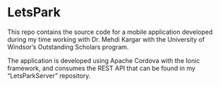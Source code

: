 # LetsPark

This repo contains the source code for a mobile application developed during my time working with Dr. Mehdi Kargar with the University of Windsor’s Outstanding Scholars program.

The application is developed using Apache Cordova with the Ionic framework, and consumes the REST API that can be found in my “LetsParkServer” repository.
